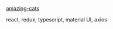 [amazing-cats](https://IharTsykala.github.io/amazing-cats)

react, redux, typescript, material UI, axios
